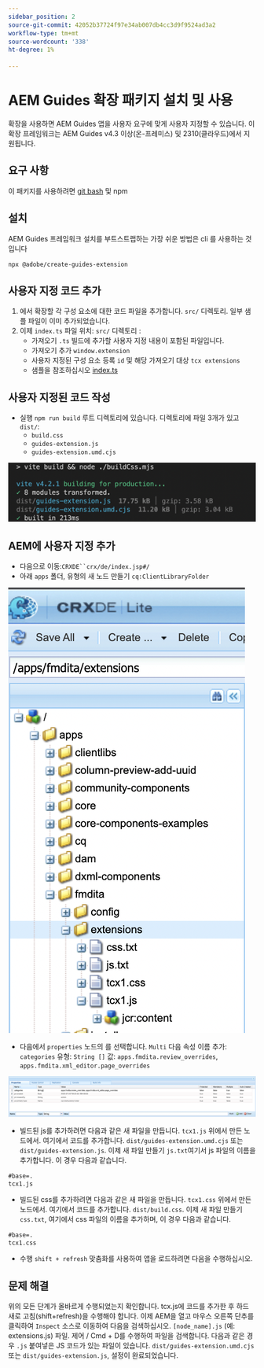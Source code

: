 ```yaml
---
sidebar_position: 2
source-git-commit: 42052b37724f97e34ab007db4cc3d9f9524ad3a2
workflow-type: tm+mt
source-wordcount: '338'
ht-degree: 1%

---
```



# AEM Guides 확장 패키지 설치 및 사용

확장을 사용하면 AEM Guides 앱을 사용자 요구에 맞게 사용자 지정할 수 있습니다. 이 확장 프레임워크는 AEM Guides v4.3 이상(온-프레미스) 및 2310(클라우드)에서 지원됩니다.

## 요구 사항

이 패키지를 사용하려면 [git bash](https://github.com/git-guides/install-git) 및 npm

## 설치

AEM Guides 프레임워크 설치를 부트스트랩하는 가장 쉬운 방법은 cli 를 사용하는 것입니다

```bash
npx @adobe/create-guides-extension
```

## 사용자 지정 코드 추가

1. 에서 확장할 각 구성 요소에 대한 코드 파일을 추가합니다. `src/` 디렉토리. 일부 샘플 파일이 이미 추가되었습니다.
2. 이제 `index.ts` 파일 위치: `src/` 디렉토리 :
   - 가져오기 `.ts` 빌드에 추가할 사용자 지정 내용이 포함된 파일입니다.
   - 가져오기 추가 `window.extension`
   - 사용자 지정된 구성 요소 등록 `id` 및 해당 가져오기 대상 `tcx extensions`
   - 샘플을 참조하십시오 [index.ts](../../../src/index.ts)

## 사용자 지정된 코드 작성

- 실행 `npm run build` 루트 디렉토리에 있습니다. 디렉토리에 파일 3개가 있고 `dist/`:
   - `build.css`
   - `guides-extension.js`
   - `guides-extension.umd.cjs`

![빌드 출력](./../imgs/build_output.png)

## AEM에 사용자 지정 추가

- 다음으로 이동:`CRXDE``crx/de/index.jsp#/`
- 아래 `apps` 폴더, 유형의 새 노드 만들기 `cq:ClientLibraryFolder`

![폴더 구조](./../imgs/crxde_folder_structure.png)

- 다음에서 `properties` 노드의 를 선택합니다. `Multi` 다음 속성 이름 추가: `categories`
유형: `String []`
값: `apps.fmdita.review_overrides`, `apps.fmdita.xml_editor.page_overrides`

![폴더 속성](./../imgs/crxde_folder_properties.png)

- 빌드된 js를 추가하려면 다음과 같은 새 파일을 만듭니다. `tcx1.js` 위에서 만든 노드에서. 여기에서 코드를 추가합니다. `dist/guides-extension.umd.cjs` 또는 `dist/guides-extension.js`. 이제 새 파일 만들기 `js.txt`여기서 js 파일의 이름을 추가합니다. 이 경우 다음과 같습니다.

```t
#base=.
tcx1.js
```

- 빌드된 css를 추가하려면 다음과 같은 새 파일을 만듭니다. `tcx1.css` 위에서 만든 노드에서. 여기에서 코드를 추가합니다. `dist/build.css`. 이제 새 파일 만들기 `css.txt`, 여기에서 css 파일의 이름을 추가하며, 이 경우 다음과 같습니다.

```t
#base=.
tcx1.css
```

- 수행 `shift + refresh` 맞춤화를 사용하여 앱을 로드하려면 다음을 수행하십시오.

## 문제 해결

위의 모든 단계가 올바르게 수행되었는지 확인합니다.
tcx.js에 코드를 추가한 후 하드 새로 고침(shift+refresh)을 수행해야 합니다.
이제 AEM을 열고 마우스 오른쪽 단추를 클릭하여 `Inspect`
소스로 이동하여 다음을 검색하십시오. `[node_name].js` (예: extensions.js) 파일. 제어 / Cmd + D를 수행하여 파일을 검색합니다. 다음과 같은 경우 `.js` 붙여넣은 JS 코드가 있는 파일이 있습니다. `dist/guides-extension.umd.cjs` 또는 `dist/guides-extension.js`, 설정이 완료되었습니다.
